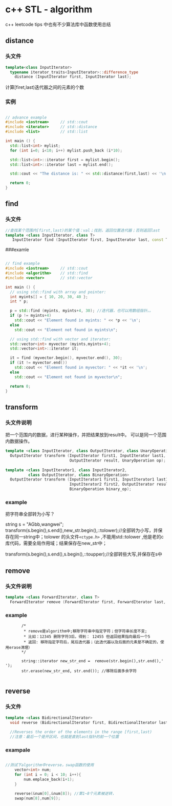 # c++ STL - algorithm

c++ leetcode tips 中也有不少算法库中函数使用总结


## distance

### 头文件


```c++
template<class InputIterator>
  typename iterator_traits<InputIterator>::difference_type
    distance (InputIterator first, InputIterator last);
```

计算[firet,last)迭代器之间的元素的个数

### 实例

```c++

// advance example
#include <iostream>     // std::cout
#include <iterator>     // std::distance
#include <list>         // std::list

int main () {
  std::list<int> mylist;
  for (int i=0; i<10; i++) mylist.push_back (i*10);

  std::list<int>::iterator first = mylist.begin();
  std::list<int>::iterator last = mylist.end();

  std::cout << "The distance is: " << std::distance(first,last) << '\n';

  return 0;
}


```

## find

### 头文件

```c++
//查找某个范围内[first,last)的某个值：val；找到，返回位置迭代器；否则返回last
template <class InputIterator, class T>
   InputIterator find (InputIterator first, InputIterator last, const T& val);
```


###examle

```c++

// find example
#include <iostream>     // std::cout
#include <algorithm>    // std::find
#include <vector>       // std::vector

int main () {
  // using std::find with array and pointer:
  int myints[] = { 10, 20, 30, 40 };
  int * p;

  p = std::find (myints, myints+4, 30); //迭代器，也可以用数组指针。。
  if (p != myints+4)
    std::cout << "Element found in myints: " << *p << '\n';
  else
    std::cout << "Element not found in myints\n";

  // using std::find with vector and iterator:
  std::vector<int> myvector (myints,myints+4);
  std::vector<int>::iterator it;

  it = find (myvector.begin(), myvector.end(), 30);
  if (it != myvector.end())
    std::cout << "Element found in myvector: " << *it << '\n';
  else
    std::cout << "Element not found in myvector\n";

  return 0;
}

```


## transform

###  头文件说明

把一个范围内的数据，进行某种操作，并把结果放到result中。 可以是同一个范围内数据操作。


```c++
template <class InputIterator, class OutputIterator, class UnaryOperation>
  OutputIterator transform (InputIterator first1, InputIterator last1,
                            OutputIterator result, UnaryOperation op);
                            
template <class InputIterator1, class InputIterator2,
          class OutputIterator, class BinaryOperation>
  OutputIterator transform (InputIterator1 first1, InputIterator1 last1,
                            InputIterator2 first2, OutputIterator result,
                            BinaryOperation binary_op);
```

### example


把字符串全部转为小写？

string s = "AGbb,wangwei";
transform(s.begin(),s.end(),new_str.begin(),::tolower);//全部转为小写，并保存在同一string中；tolower 的头文件`<ctype.h>` ,不能用std::tolower ,他是老的c库代码，需要全局作用域；结果保存在new_str中；

transform(s.begin(),s.end(),s.begin(),::toupper);//全部转些大写,并保存在s中


## remove

### 头文件说明

```c++
template <class ForwardIterator, class T>
  ForwardIterator remove (ForwardIterator first, ForwardIterator last, const T& val);
```

### example

```
       /*
        * remove是algorithm中;移除字符串中指定字符；但字符串长度不变;
        * 比如：12345 删除字符3后，得到： 12455 但返回结果指向最后一个5  
        * 返回: 移除指定字符后，尾后迭代器；（此迭代器以及后面的元素是不确定的，使用erase清理）
       */

       string::iterator new_str_end =  remove(str.begin(),str.end(),' ');
       str.erase(new_str_end, str.end()); //移除后面多余字符
       
```

## reverse

### 头文件

``` c++
template <class BidirectionalIterator>
  void reverse (BidirectionalIterator first, BidirectionalIterator last);
  
  //Reverses the order of the elements in the range [first,last)
  //注意：最后一个是开区间，也就是直到last指针的前一个位置
```

### exampale

```c++

//测试下algorithm中reverse，swap函数的使用
    vector<int> num;
    for (int i = 0; i < 10; i++){
        num.emplace_back(i+1);
    }

    reverse(&num[0],&num[8]); //第1~8个元素被逆转，
    swap(num[8],num[9]);


```




